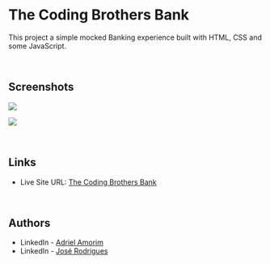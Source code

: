# The Coding Brothers Bank

This project a simple mocked Banking experience built with HTML, CSS and some JavaScript.

<br />

## Screenshots

![](./)

![](./)

<br />

## Links

- Live Site URL: [The Coding Brothers Bank](https://the-coding-brothers.github.io/Bank-System/)

<br />

## Authors

- LinkedIn - [Adriel Amorim](https://www.linkedin.com/in/adrielamorim/)
- LinkedIn - [José Rodrigues](https://www.linkedin.com/in/jrodrigues-neto/)